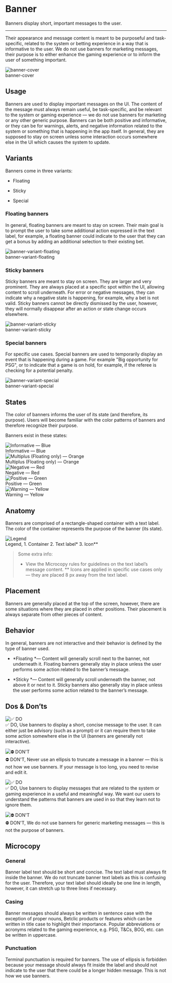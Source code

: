 
# Banner

Banners display short, important messages to the user. 

---

Their appearance and message content is meant to be purposeful and task-specific, related to the system or betting experience in a way that is informative to the user. We do not use banners for marketing messages, their purpose is to either enhance the gaming experience or to inform the user of something important.

  
![banner-cover](https://studio-assets.supernova.io/design-systems/27883/042c94cb-264e-4fcc-aa9c-09dd64268336.png)  
banner-cover  


## Usage

Banners are used to display important messages on the UI. The content of the message must always remain useful, be task-specific, and be relevant to the system or gaming experience — we do not use banners for marketing or any other generic purpose. Banners can be both positive and informative, or they can be for warnings, alerts, and negative information related to the system or something that is happening in the app itself. In general, they are supposed to stay on screen unless some interaction occurs somewhere else in the UI which causes the system to update.

## Variants

Banners come in three variants:

- Floating

- Sticky

- Special

### Floating banners

In general, floating banners are meant to stay on screen. Their main goal is to prompt the user to take some additional action expressed in the text label, for example, a floating banner could indicate to the user that they can get a bonus by adding an additional selection to their existing bet.

  
![banner-variant-floating](https://studio-assets.supernova.io/design-systems/27883/60d6547a-ccd0-4792-a881-a09b2b5e8509.png)  
banner-variant-floating  


### Sticky banners

Sticky banners are meant to stay on screen. They are larger and very prominent. They are always placed at a specific spot within the UI, allowing content to scroll underneath. For error or negative messages, they can indicate why a negative state is happening, for example, why a bet is not valid. Sticky banners cannot be directly dismissed by the user, however, they will normally disappear after an action or state change occurs elsewhere.

  
![banner-variant-sticky](https://studio-assets.supernova.io/design-systems/27883/759ba886-daff-4a55-8344-539a174a77fd.png)  
banner-variant-sticky  


### Special banners 

For specific use cases. Special banners are used to temporarily display an event that is happening during a game. For example "Big opportunity for PSG", or to indicate that a game is on hold, for example, if the referee is checking for a potential penalty.

  
![banner-variant-special](https://studio-assets.supernova.io/design-systems/27883/257c924f-e4e4-4ee3-be5e-315e8f6e1ab1.png)  
banner-variant-special  


## States

The color of banners informs the user of its state (and therefore, its purpose). Users will become familiar with the color patterns of banners and therefore recognize their purpose.

Banners exist in these states:

  
![Informative — Blue](https://studio-assets.supernova.io/design-systems/27883/1d37a7db-538e-40b1-b8e9-f4066167e7b5.png)  
Informative — Blue  
![Multiplus (Floating only) — Orange](https://studio-assets.supernova.io/design-systems/27883/2584a0f0-b355-4cf4-8df9-f9540133b069.png)  
Multiplus (Floating only) — Orange  
![Negative — Red](https://studio-assets.supernova.io/design-systems/27883/71a784fb-89c9-4ebf-bab8-c1e53cf7c8e8.png)  
Negative — Red  
![Positive — Green](https://studio-assets.supernova.io/design-systems/27883/a9ab3581-6dd4-4e07-a28b-9644f00d01e2.png)  
Positive — Green  
![Warning — Yellow](https://studio-assets.supernova.io/design-systems/27883/8b9d45cf-3e59-4537-b985-74997c6921af.png)  
Warning — Yellow  


## Anatomy

Banners are comprised of a rectangle-shaped container with a text label. The color of the container represents the purpose of the banner (its state).

  
![Legend](https://studio-assets.supernova.io/design-systems/27883/e374ce0a-ad07-40b9-a34c-2ce48019f306.png)  
Legend, 1. Container
2. Text label*
3. Icon**  
  


> Some extra info:  
> * View the Microcopy rules for guidelines on the text label’s message content.
** Icons are applied in specific use cases only — they are placed 8 px away from the text label.

## Placement

Banners are generally placed at the top of the screen, however, there are some situations where they are placed in other positions. Their placement is always separate from other pieces of content.

## Behavior

In general, banners are not interactive and their behavior is defined by the type of banner used.

- *Floating *— Content will generally scroll next to the banner, not underneath it. Floating banners generally stay in place unless the user performs some action related to the banner’s message.

- *Sticky *— Content will generally scroll underneath the banner, not above it or next to it. Sticky banners also generally stay in place unless the user performs some action related to the banner’s message.

## Dos & Don’ts

  
![✅ DO](https://studio-assets.supernova.io/design-systems/27883/32f394fd-c76d-4da4-9a5f-69fb42ca2658.png)  
✅ DO, Use banners to display a short, concise message to the user. It can either just be advisory (such as a prompt) or it can require them to take some action somewhere else in the UI (banners are generally not interactive).  
  
![⛔️ DON'T](https://studio-assets.supernova.io/design-systems/27883/a1cf2252-116c-4c73-8d2b-9f37a898e5a4.png)  
⛔️ DON'T, Never use an ellipsis to truncate a message in a banner — this is not how we use banners. If your message is too long, you need to revise and edit it.  
  
![✅ DO](https://studio-assets.supernova.io/design-systems/27883/7857dc4b-fceb-4107-9ad3-332099cb0909.png)  
✅ DO, Use banners to display messages that are related to the system or gaming experience in a useful and meaningful way. We want our users to understand the patterns that banners are used in so that they learn not to ignore them.  
  
![⛔️ DON'T](https://studio-assets.supernova.io/design-systems/27883/cfcb2c53-5667-450b-a847-fea3691bacc0.png)  
⛔️ DON'T, We do not use banners for generic marketing messages — this is not the purpose of banners.  
  


## Microcopy

### General

Banner label text should be short and concise. The text label must always fit inside the banner. We do not truncate banner text labels as this is confusing for the user. Therefore, your text label should ideally be one line in length, however, it can stretch up to three lines if necessary.

### Casing

Banner messages should always be written in sentence case with the exception of proper nouns, Betclic products or features which can be written in title case to highlight their importance. Popular abbreviations or acronyms related to the gaming experience, e.g. PSG, T&Cs, BOG, etc. can be written in uppercase.

### Punctuation

Terminal punctuation is required for banners. The use of ellipsis is forbidden because your message should always fit inside the label and should not indicate to the user that there could be a longer hidden message. This is not how we use banners.